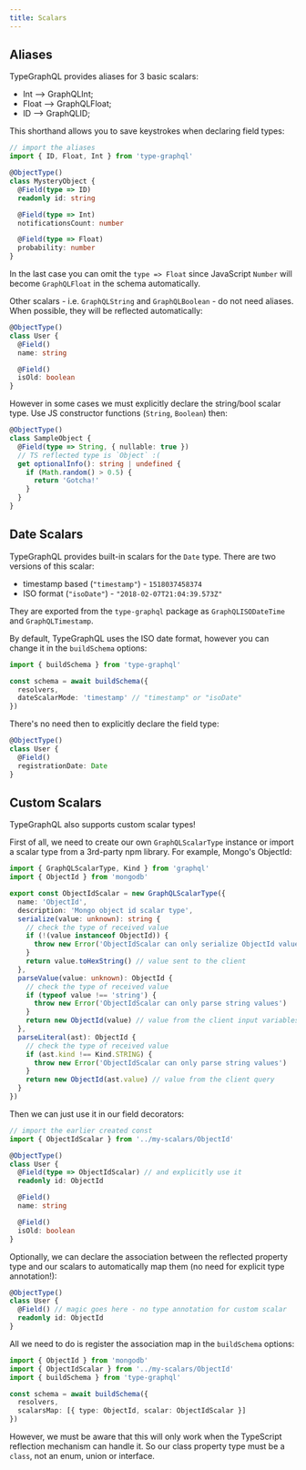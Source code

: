 ```yaml
---
title: Scalars
---
```


## Aliases

TypeGraphQL provides aliases for 3 basic scalars:

- Int --> GraphQLInt;
- Float --> GraphQLFloat;
- ID --> GraphQLID;

This shorthand allows you to save keystrokes when declaring field types:

```typescript
// import the aliases
import { ID, Float, Int } from 'type-graphql'

@ObjectType()
class MysteryObject {
  @Field(type => ID)
  readonly id: string

  @Field(type => Int)
  notificationsCount: number

  @Field(type => Float)
  probability: number
}
```

In the last case you can omit the `type => Float` since JavaScript `Number` will become `GraphQLFloat` in the schema automatically.

Other scalars - i.e. `GraphQLString` and `GraphQLBoolean` - do not need aliases. When possible, they will be reflected automatically:

```typescript
@ObjectType()
class User {
  @Field()
  name: string

  @Field()
  isOld: boolean
}
```

However in some cases we must explicitly declare the string/bool scalar type. Use JS constructor functions (`String`, `Boolean`) then:

```typescript
@ObjectType()
class SampleObject {
  @Field(type => String, { nullable: true })
  // TS reflected type is `Object` :(
  get optionalInfo(): string | undefined {
    if (Math.random() > 0.5) {
      return 'Gotcha!'
    }
  }
}
```

## Date Scalars

TypeGraphQL provides built-in scalars for the `Date` type. There are two versions of this scalar:

- timestamp based (`"timestamp"`) - `1518037458374`
- ISO format (`"isoDate"`) - `"2018-02-07T21:04:39.573Z"`

They are exported from the `type-graphql` package as `GraphQLISODateTime` and `GraphQLTimestamp`.

By default, TypeGraphQL uses the ISO date format, however you can change it in the `buildSchema` options:

```typescript
import { buildSchema } from 'type-graphql'

const schema = await buildSchema({
  resolvers,
  dateScalarMode: 'timestamp' // "timestamp" or "isoDate"
})
```

There's no need then to explicitly declare the field type:

```typescript
@ObjectType()
class User {
  @Field()
  registrationDate: Date
}
```

## Custom Scalars

TypeGraphQL also supports custom scalar types!

First of all, we need to create our own `GraphQLScalarType` instance or import a scalar type from a 3rd-party npm library. For example, Mongo's ObjectId:

```typescript
import { GraphQLScalarType, Kind } from 'graphql'
import { ObjectId } from 'mongodb'

export const ObjectIdScalar = new GraphQLScalarType({
  name: 'ObjectId',
  description: 'Mongo object id scalar type',
  serialize(value: unknown): string {
    // check the type of received value
    if (!(value instanceof ObjectId)) {
      throw new Error('ObjectIdScalar can only serialize ObjectId values')
    }
    return value.toHexString() // value sent to the client
  },
  parseValue(value: unknown): ObjectId {
    // check the type of received value
    if (typeof value !== 'string') {
      throw new Error('ObjectIdScalar can only parse string values')
    }
    return new ObjectId(value) // value from the client input variables
  },
  parseLiteral(ast): ObjectId {
    // check the type of received value
    if (ast.kind !== Kind.STRING) {
      throw new Error('ObjectIdScalar can only parse string values')
    }
    return new ObjectId(ast.value) // value from the client query
  }
})
```

Then we can just use it in our field decorators:

```typescript
// import the earlier created const
import { ObjectIdScalar } from '../my-scalars/ObjectId'

@ObjectType()
class User {
  @Field(type => ObjectIdScalar) // and explicitly use it
  readonly id: ObjectId

  @Field()
  name: string

  @Field()
  isOld: boolean
}
```

Optionally, we can declare the association between the reflected property type and our scalars to automatically map them (no need for explicit type annotation!):

```typescript
@ObjectType()
class User {
  @Field() // magic goes here - no type annotation for custom scalar
  readonly id: ObjectId
}
```

All we need to do is register the association map in the `buildSchema` options:

```typescript
import { ObjectId } from 'mongodb'
import { ObjectIdScalar } from '../my-scalars/ObjectId'
import { buildSchema } from 'type-graphql'

const schema = await buildSchema({
  resolvers,
  scalarsMap: [{ type: ObjectId, scalar: ObjectIdScalar }]
})
```

However, we must be aware that this will only work when the TypeScript reflection mechanism can handle it. So our class property type must be a `class`, not an enum, union or interface.
